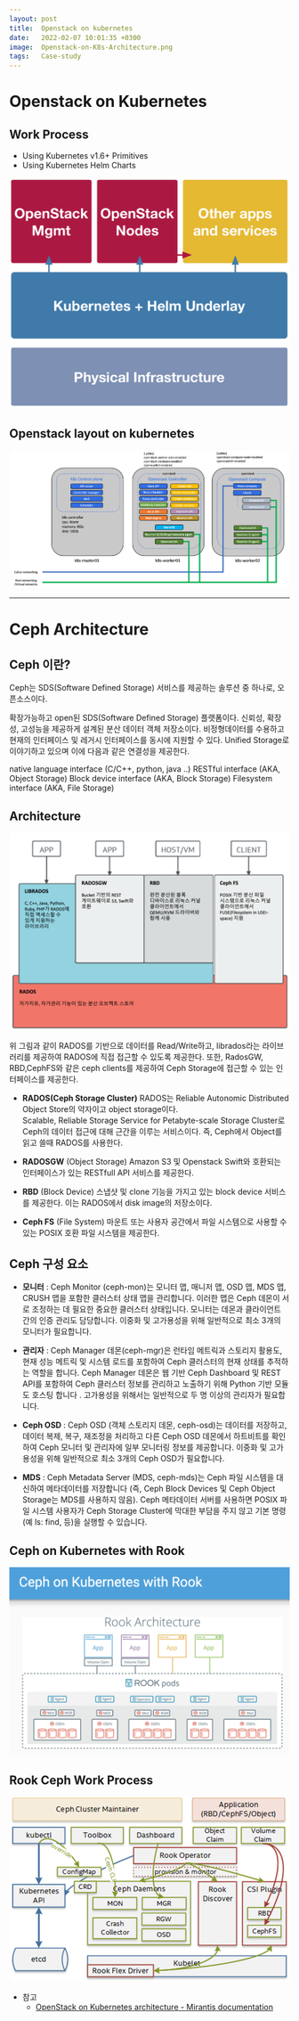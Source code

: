 ```yaml
---
layout: post
title:  Openstack on kubernetes
date:   2022-02-07 10:01:35 +0300
image:  Openstack-on-K8s-Architecture.png
tags:   Case-study
---
```


# Openstack on Kubernetes

## Work Process

- Using Kubernetes v1.6+ Primitives
- Using Kubernetes Helm Charts


![work process](/images/openstack-helm-work.png)

## Openstack layout on kubernetes

![Openstack layout on kubernetes](/images/openstack-layout-on-k8s.png)

------------------
# Ceph Architecture

## Ceph 이란?
Ceph는 SDS(Software Defined Storage) 서비스를 제공하는 솔루션 중 하나로, 오픈소스이다.  

확장가능하고 open된 SDS(Software Defined Storage) 플랫폼이다.
신뢰성, 확장성, 고성능을 제공하게 설계된 분산 데이터 객체 저장소이다.
비정형데이터를 수용하고 현재의 인터페이스 및 레거시 인터페이스를 동시에 지원할 수 있다.
Unified Storage로 이야기하고 있으며 이에 다음과 같은 연결성을 제공한다.

native language interface (C/C++, python, java ..)
RESTful interface (AKA, Object Storage)
Block device interface (AKA, Block Storage)
Filesystem interface (AKA, File Storage)


## Architecture

![Ceph Architecture](/images/ceph-architecture.png)

위 그림과 같이 RADOS를 기반으로 데이터를 Read/Write하고, librados라는 라이브러리를 제공하여 RADOS에 직접 접근할 수 있도록 제공한다. 또한, RadosGW, RBD,CephFS와 같은 ceph clients를 제공하여 Ceph Storage에 접근할 수 있는 인터페이스를 제공한다.

- **RADOS(Ceph Storage Cluster)**
RADOS는 Reliable Autonomic Distributed Object Store의 약자이고 object storage이다.  
Scalable, Reliable Storage Service for Petabyte-scale Storage Cluster로 Ceph의 데이터 접근에 대해 근간을 이루는 서비스이다. 즉, Ceph에서 Object를 읽고 쓸때 RADOS를 사용한다.

- **RADOSGW** (Object Storage)
Amazon S3 및 Openstack Swift와 호환되는 인터페이스가 있는 RESTfull API 서비스를 제공한다.

- **RBD** (Block Device)
스냅샷 및 clone 기능을 가지고 있는 block device 서비스를 제공한다. 이는 RADOS에서 disk image의 저장소이다.

- **Ceph FS** (File System)
마운트 또는 사용자 공간에서 파일 시스템으로 사용할 수 있는 POSIX 호환 파일 시스템을 제공한다.

## Ceph 구성 요소

- **모니터** : Ceph Monitor (ceph-mon)는 모니터 맵, 매니저 맵, OSD 맵, MDS 맵, CRUSH 맵을 포함한 클러스터 상태 맵을 관리합니다. 이러한 맵은 Ceph 데몬이 서로 조정하는 데 필요한 중요한 클러스터 상태입니다. 모니터는 데몬과 클라이언트 간의 인증 관리도 담당합니다. 이중화 및 고가용성을 위해 일반적으로 최소 3개의 모니터가 필요합니다.

- **관리자** : Ceph Manager 데몬(ceph-mgr)은 런타임 메트릭과 스토리지 활용도, 현재 성능 메트릭 및 시스템 로드를 포함하여 Ceph 클러스터의 현재 상태를 추적하는 역할을 합니다. Ceph Manager 데몬은 웹 기반 Ceph Dashboard 및 REST API를 포함하여 Ceph 클러스터 정보를 관리하고 노출하기 위해 Python 기반 모듈도 호스팅 합니다 . 고가용성을 위해서는 일반적으로 두 명 이상의 관리자가 필요합니다.

- **Ceph OSD** : Ceph OSD (객체 스토리지 데몬, ceph-osd)는 데이터를 저장하고, 데이터 복제, 복구, 재조정을 처리하고 다른 Ceph OSD 데몬에서 하트비트를 확인하여 Ceph 모니터 및 관리자에 일부 모니터링 정보를 제공합니다. 이중화 및 고가용성을 위해 일반적으로 최소 3개의 Ceph OSD가 필요합니다.

- **MDS** : Ceph Metadata Server (MDS, ceph-mds)는 Ceph 파일 시스템을 대신하여 메타데이터를 저장합니다 (즉, Ceph Block Devices 및 Ceph Object Storage는 MDS를 사용하지 않음). Ceph 메타데이터 서버를 사용하면 POSIX 파일 시스템 사용자가 Ceph Storage Cluster에 막대한 부담을 주지 않고 기본 명령(예 ls: find, 등)을 실행할 수 있습니다.

## Ceph on Kubernetes with Rook

![Ceph on Kubernetes with Rook](/images/ceph-on-k8s-with-rook.png)

## Rook Ceph Work Process

![Rook Ceph Work Process](/images/rook-ceph-work-process.png)

* 참고
  - [OpenStack on Kubernetes architecture - Mirantis documentation](https://docs.mirantis.com/mos/latest/ref-arch/openstack/openstack-k8s-arch.html)
